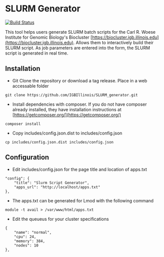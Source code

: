 SLURM Generator
===============
[![Build Status](https://github.com/IGBIllinois/SLURM_generator/actions/workflows/main.yml/badge.svg)](https://github.com/IGBIllinois/SLURM_generator/actions/workflows/main.yml)

This tool helps users generate SLURM batch scripts for the Carl R. Woese Institute for Genomic Biology's Biocluster [https://biocluster.igb.illinois.edu](https://biocluster.igb.illinois.edu).  Allows them to interactively build their SLURM script. As job parameters are entered into the form, the SLURM script is generated in real time.

## Installation
* Git Clone the repository or download a tag release.  Place in a web accessable folder
```
git clone https://github.com/IGBIllinois/SLURM_generator.git
```
* Install dependencies with composer.  If you do not have composer already installed, they have installation instructions at [https://getcomposer.org/](https://getcomposer.org/)
```
composer install
```
* Copy includes/config.json.dist to includes/config.json
```
cp includes/config.json.dist includes/config.json
```
## Configuration
* Edit includes/config.json for the page title and location of apps.txt
```
"config": {
	"title": "Slurm Script Generator",
	"apps_url": "http://localhost/apps.txt"
},
```
* The apps.txt can be generated for Lmod with the following command
```
module -t avail > /var/www/html/apps.txt
```
* Edit the queueus for your cluster specifications
 
```
{
	"name": "normal",
	"cpu": 24,
	"memory": 384,
	"nodes": 10
},
```
